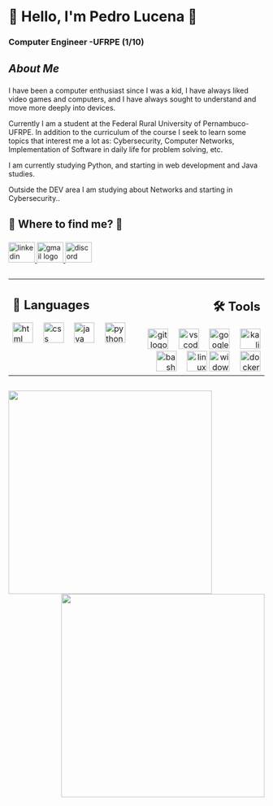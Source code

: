 <h1 align="left">👋 Hello, I'm Pedro Lucena 👋</h1>

###

<h3 align="left">Computer Engineer -UFRPE (1/10)</h3>

###

<h2 align="left"> <em>About Me</em> </h2>

###

<p align="left">  I have been a computer enthusiast since I was a kid, I have always liked video games and computers, and I have always sought to understand and move more deeply into devices. 

Currently I am a student at the Federal Rural University of Pernambuco-UFRPE. In addition to the curriculum of the course I seek to learn some topics that interest me a lot as: Cybersecurity, Computer Networks, Implementation of Software in daily life for problem solving, etc. 

I am currently studying Python, and starting in web development and Java studies. 

Outside the DEV area I am studying about Networks and starting in Cybersecurity..</p>

###

<h2 align="left">🔎 <b>Where to find me?</b> 🔎</h2>

###

<div align="left">
  <a href="https://www.linkedin.com/in/pedro-lucena-/" target="_blank">
    <img src="https://raw.githubusercontent.com/maurodesouza/profile-readme-generator/master/src/assets/icons/social/linkedin/default.svg" width="52" height="40" alt="linkedin logo" />
  <a>
  <a href="ppdro19@gmail.com" target="_blank">
    <img src="https://raw.githubusercontent.com/maurodesouza/profile-readme-generator/master/src/assets/icons/social/gmail/default.svg" width="52" height="40" alt="gmail logo"  />
  </a> 
   <a href="https://discord.com/users/345234338830483456" target="_blank">
  <img src="https://raw.githubusercontent.com/maurodesouza/profile-readme-generator/master/src/assets/icons/social/discord/default.svg" width="52" height="40" alt="discord logo"  />
  </a> 
  
</a> 
</div>

###
##
<table width="100%">
  <tr>
    <td align="left" valign="top" width="50%">
      <h2>🧰 Languages </h2>
      <div>
        <img src="https://skillicons.dev/icons?i=html" height="40" alt="html logo" />
        <img width="12" />
        <img src="https://skillicons.dev/icons?i=css" height="40" alt="css logo" />
        <img width="12" />
        <img src="https://skillicons.dev/icons?i=java" height="40" alt="java logo" />
        <img width="12" />
        <img src="https://cdn.jsdelivr.net/gh/devicons/devicon/icons/python/python-original.svg" height="40" alt="python logo" />
      </div>
    </td>
    <td align="right" valign="top" width="50%">
      <h2>🛠️ Tools </h2>
      <div>
        <img src="https://skillicons.dev/icons?i=git" height="40" alt="git logo" />
        <img width="12" />
        <img src="https://skillicons.dev/icons?i=vscode" height="40" alt="vscode logo" />
        <img width="12" />
        <img src="https://skillicons.dev/icons?i=gcp" height="40" alt="googlecloud logo" />
        <img width="12" />
        <img src="https://skillicons.dev/icons?i=kali" height="40" alt="kali logo" />
        <img width="12" />
        <img src="https://skillicons.dev/icons?i=bash" height="40" alt="bash logo" />
        <img width="12" />
        <img src="https://cdn.jsdelivr.net/gh/devicons/devicon/icons/linux/linux-original.svg" height="40" alt="linux logo" />
        <img src="https://skillicons.dev/icons?i=windows" height="40" alt="widows logo" />
        <img width="12" />
        <img src="https://skillicons.dev/icons?i=docker" height="40" alt="docker logo" />
        <img width="12" />
      </div>
    </td>
  </tr>
</table>

###
##
<p align="center">
  <img align="left" width="400px" src="https://github-readme-stats.vercel.app/api/top-langs/?username=PED-LCN&layout=compact&hide_border=true&title_color=6474B9&text_color=937CD5&bg_color=0a0c10" />
  <img align="right" width="400px" src="https://github-readme-stats.vercel.app/api?username=PED-LCN&show_icons=true&count_private=true&hide_border=true&title_color=6474B9&icon_color=6474B9&text_color=937CD5&bg_color=0a0c10&include_all_commits=true" />
</p>
